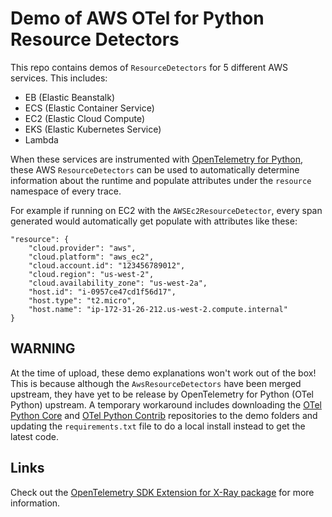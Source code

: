 # Demo of AWS OTel for Python Resource Detectors

This repo contains demos of `ResourceDetectors` for 5 different AWS services. This includes:

* EB (Elastic Beanstalk)
* ECS (Elastic Container Service)
* EC2 (Elastic Cloud Compute)
* EKS (Elastic Kubernetes Service)
* Lambda

When these services are instrumented with [OpenTelemetry for Python](https://github.com/open-telemetry/opentelemetry-python), these AWS `ResourceDetectors` can be used to automatically determine information about the runtime and populate attributes under the `resource` namespace of every trace.

For example if running on EC2 with the `AWSEc2ResourceDetector`, every span generated would automatically get populate with attributes like these:

```
"resource": {
    "cloud.provider": "aws",
    "cloud.platform": "aws_ec2",
    "cloud.account.id": "123456789012",
    "cloud.region": "us-west-2",
    "cloud.availability_zone": "us-west-2a",
    "host.id": "i-0957ce47cd1f56d17",
    "host.type": "t2.micro",
    "host.name": "ip-172-31-26-212.us-west-2.compute.internal"
}
```

## WARNING
At the time of upload, these demo explanations won't work out of the box! This is because although the `AwsResourceDetectors` have been merged upstream, they have yet to be release by OpenTelemetry for Python (OTel Python) upstream. A temporary workaround includes downloading the [OTel Python Core](https://github.com/open-telemetry/opentelemetry-python) and [OTel Python Contrib](https://github.com/open-telemetry/opentelemetry-python-contrib) repositories to the demo folders and updating the `requirements.txt` file to do a local install instead to get the latest code.

## Links
Check out the [OpenTelemetry SDK Extension for X-Ray package](https://github.com/open-telemetry/opentelemetry-python-contrib/tree/main/sdk-extension/opentelemetry-sdk-extension-aws) for more information.